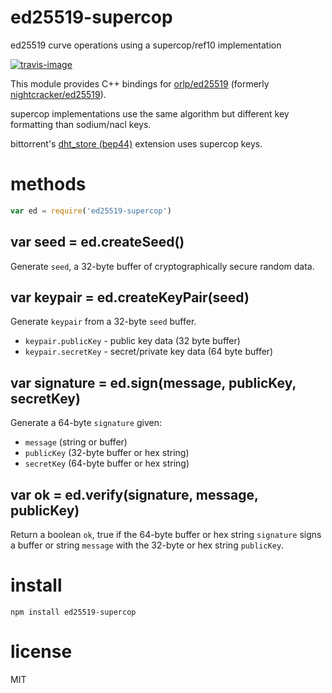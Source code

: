 # ed25519-supercop

ed25519 curve operations using a supercop/ref10 implementation

[![travis-image](https://api.travis-ci.org/substack/ed25519-supercop.svg)](https://travis-ci.org/substack/ed25519-supercop)

This module provides C++ bindings for
[orlp/ed25519](https://github.com/orlp/ed25519)
(formerly [nightcracker/ed25519](https://github.com/nightcracker/ed25519)).

supercop implementations use the same algorithm but different key formatting
than sodium/nacl keys.

bittorrent's
[dht_store (bep44)](http://libtorrent.org/dht_store.html) extension uses
supercop keys.

# methods

``` js
var ed = require('ed25519-supercop')
```

## var seed = ed.createSeed()

Generate `seed`, a 32-byte buffer of cryptographically secure random data.

## var keypair = ed.createKeyPair(seed)

Generate `keypair` from a 32-byte `seed` buffer.

* `keypair.publicKey` - public key data (32 byte buffer)
* `keypair.secretKey` - secret/private key data (64 byte buffer)

## var signature = ed.sign(message, publicKey, secretKey)

Generate a 64-byte `signature` given:

* `message` (string or buffer)
* `publicKey` (32-byte buffer or hex string)
* `secretKey` (64-byte buffer or hex string)

## var ok = ed.verify(signature, message, publicKey)

Return a boolean `ok`, true if the 64-byte buffer or hex string `signature`
signs a buffer or string `message` with the 32-byte or hex string `publicKey`.

# install

```
npm install ed25519-supercop
```

# license

MIT
